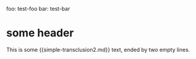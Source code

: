 foo: test-foo
bar: test-bar

# some header

This is some {{simple-transclusion2.md}} text, ended by two empty lines.

